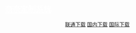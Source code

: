 ## <a style="color: #fff" href="https://space.bilibili.com/640736191" target="_blank" rel="noopener noreferrer" title="By bilibili@sukikirakira">奈奈定制系统</a>

<p align="center">
    <a class="btn" href="https://download.fuibafuyu.cn/d/123/System/Windows/kaguranana/kaguranana%20OS.wim">联通下载</a>
    <a class="btn" rel="noopener noreferrer" href="https://download.fuibafuyu.cn/d/Ali/System/Windows/kaguranana/kaguranana%20OS.wim">国内下载</a>
    <a class="btn" href="https://download.fuibafuyu.cn/d/OD/System/Windows/kaguranana/kaguranana%20OS.wim">国际下载</a>
</p>